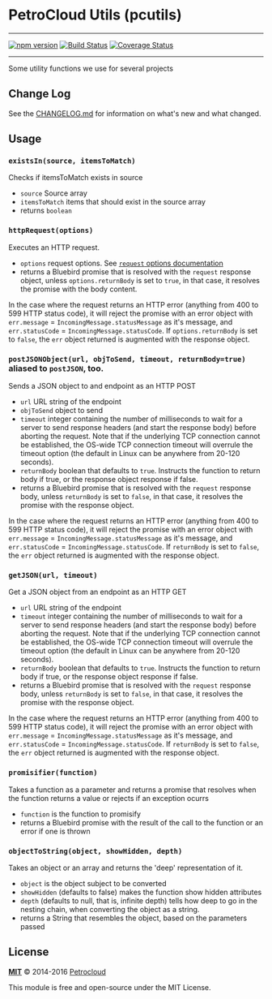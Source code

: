 # PetroCloud Utils (pcutils)

---

[![npm version](https://badge.fury.io/js/pcutils.svg)](https://badge.fury.io/js/pcutils)
[![Build Status](https://travis-ci.org/PetroCloud/pcutils.svg?branch=master)](https://travis-ci.org/PetroCloud/pcutils)
[![Coverage Status](https://coveralls.io/repos/github/PetroCloud/pcutils/badge.svg)](https://coveralls.io/github/PetroCloud/pcutils)

---

Some utility functions we use for several projects

## Change Log

See the [CHANGELOG.md](CHANGELOG.md) for information on what's new and what changed.

## Usage

### `existsIn(source, itemsToMatch)`

Checks if itemsToMatch exists in source
- `source` Source array
- `itemsToMatch` items that should exist in the source array
- returns `boolean`

### `httpRequest(options)`

Executes an HTTP request.
- `options` request options. See [`request` options documentation](https://github.com/request/request#requestoptions-callback)
- returns a Bluebird promise that is resolved with the `request` response 
object, unless `options.returnBody` is set to `true`, in that case, it resolves
the promise with the body content.

In the case where the request returns an HTTP error (anything from 400 to 599 
HTTP status code), it will reject the promise with an error object with 
`err.message` = `IncomingMessage.statusMessage` as it's message, and 
`err.statusCode` = `IncomingMessage.statusCode`. If `options.returnBody` is set 
to `false`, the `err` object returned is augmented with the response object.

### `postJSONObject(url, objToSend, timeout, returnBody=true)` aliased to `postJSON`, too.

Sends a JSON object to and endpoint as an HTTP POST
- `url` URL string of the endpoint
- `objToSend` object to send
- `timeout` integer containing the number of milliseconds to
 wait for a server to send response headers (and start the response body)
 before aborting the request. Note that if the underlying TCP connection
 cannot be established, the OS-wide TCP connection timeout will overrule the
 timeout option (the default in Linux can be anywhere from 20-120 seconds).
- `returnBody` boolean that defaults to `true`. Instructs the function to return
  body if true, or the response object response if false.
- returns a Bluebird promise that is resolved with the `request` response 
body, unless `returnBody` is set to `false`, in that case, it resolves
the promise with the response object.

In the case where the request returns an HTTP error (anything from 400 to 599 
HTTP status code), it will reject the promise with an error object with 
`err.message` = `IncomingMessage.statusMessage` as it's message, and 
`err.statusCode` = `IncomingMessage.statusCode`.
If `returnBody` is set to `false`, the `err` object returned is augmented with 
the response object.

### `getJSON(url, timeout)`

Get a JSON object from an endpoint as an HTTP GET
- `url` URL string of the endpoint
- `timeout` integer containing the number of milliseconds to
 wait for a server to send response headers (and start the response body)
 before aborting the request. Note that if the underlying TCP connection
 cannot be established, the OS-wide TCP connection timeout will overrule the
 timeout option (the default in Linux can be anywhere from 20-120 seconds).
- `returnBody` boolean that defaults to `true`. Instructs the function to return
  body if true, or the response object response if false.
- returns a Bluebird promise that is resolved with the `request` response 
body, unless `returnBody` is set to `false`, in that case, it resolves
the promise with the response object.

In the case where the request returns an HTTP error (anything from 400 to 599 
HTTP status code), it will reject the promise with an error object with 
`err.message` = `IncomingMessage.statusMessage` as it's message, and 
`err.statusCode` = `IncomingMessage.statusCode`.
If `returnBody` is set to `false`, the `err` object returned is augmented with 
the response object.

### `promisifier(function)`

Takes a function as a parameter and returns a promise that resolves when the
function returns a value or rejects if an exception ocurrs
- `function` is the function to promisify
- returns a Bluebird promise with the result of the call to the function or an
error if one is thrown

### `objectToString(object, showHidden, depth)`

Takes an object or an array and returns the 'deep' representation of it.

- `object` is the object subject to be converted
- `showHidden` (defaults to false) makes the function show hidden attributes
- `depth` (defaults to null, that is, infinite depth) tells how deep to go in
the nesting chain, when converting the object as a string.
- returns a String that resembles the object, based on the parameters passed

## License

**[MIT](./LICENSE)**
&copy; 2014-2016
[Petrocloud](http://petrocloud.com)

This module is free and open-source under the MIT License.
